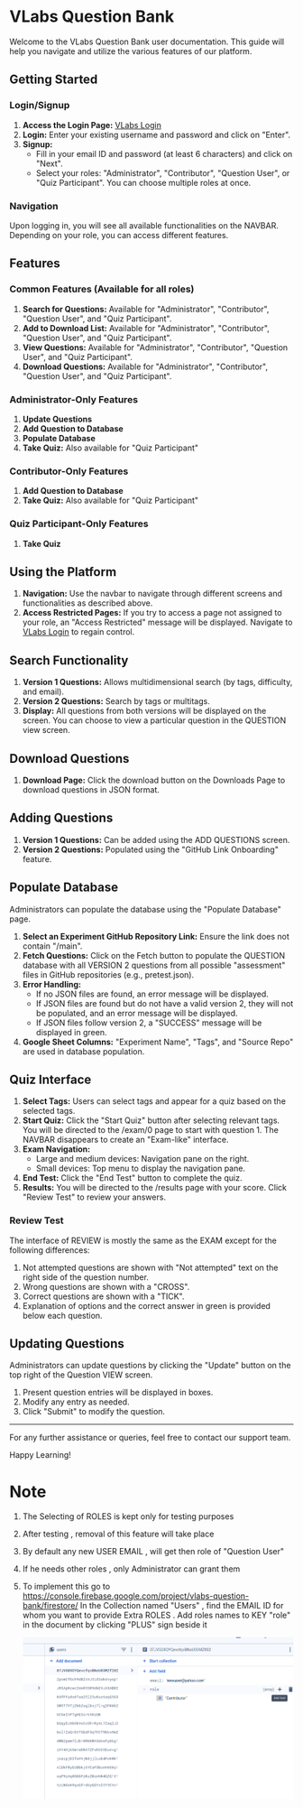 # VLabs Question Bank

Welcome to the VLabs Question Bank user documentation. This guide will help you navigate and utilize the various features of our platform.

## Getting Started

### Login/Signup

1. **Access the Login Page:** [VLabs Login](https://vlabs-question-bank.web.app/login)
2. **Login:** Enter your existing username and password and click on "Enter".
3. **Signup:**
   - Fill in your email ID and password (at least 6 characters) and click on "Next".
   - Select your roles: "Administrator", "Contributor", "Question User", or "Quiz Participant". You can choose multiple roles at once.

### Navigation

Upon logging in, you will see all available functionalities on the NAVBAR. Depending on your role, you can access different features.

## Features

### Common Features (Available for all roles)

1. **Search for Questions:** Available for "Administrator", "Contributor", "Question User", and "Quiz Participant".
2. **Add to Download List:** Available for "Administrator", "Contributor", "Question User", and "Quiz Participant".
3. **View Questions:** Available for "Administrator", "Contributor", "Question User", and "Quiz Participant".
4. **Download Questions:** Available for "Administrator", "Contributor", "Question User", and "Quiz Participant".

### Administrator-Only Features

1. **Update Questions**
2. **Add Question to Database**
3. **Populate Database**
4. **Take Quiz:** Also available for "Quiz Participant"

### Contributor-Only Features

1. **Add Question to Database**
2. **Take Quiz:** Also available for "Quiz Participant"

### Quiz Participant-Only Features

1. **Take Quiz**

## Using the Platform

1. **Navigation:** Use the navbar to navigate through different screens and functionalities as described above.
2. **Access Restricted Pages:** If you try to access a page not assigned to your role, an "Access Restricted" message will be displayed. Navigate to [VLabs Login](https://vlabs-question-bank.web.app/login) to regain control.

## Search Functionality

1. **Version 1 Questions:** Allows multidimensional search (by tags, difficulty, and email).
2. **Version 2 Questions:** Search by tags or multitags.
3. **Display:** All questions from both versions will be displayed on the screen. You can choose to view a particular question in the QUESTION view screen.

## Download Questions

1. **Download Page:** Click the download button on the Downloads Page to download questions in JSON format.

## Adding Questions

1. **Version 1 Questions:** Can be added using the ADD QUESTIONS screen.
2. **Version 2 Questions:** Populated using the "GitHub Link Onboarding" feature.

## Populate Database

Administrators can populate the database using the "Populate Database" page.

1. **Select an Experiment GitHub Repository Link:** Ensure the link does not contain "/main".
2. **Fetch Questions:** Click on the Fetch button to populate the QUESTION database with all VERSION 2 questions from all possible "assessment" files in GitHub repositories (e.g., pretest.json).
3. **Error Handling:**
   - If no JSON files are found, an error message will be displayed.
   - If JSON files are found but do not have a valid version 2, they will not be populated, and an error message will be displayed.
   - If JSON files follow version 2, a "SUCCESS" message will be displayed in green.
4. **Google Sheet Columns:** "Experiment Name", "Tags", and "Source Repo" are used in database population.

## Quiz Interface

1. **Select Tags:** Users can select tags and appear for a quiz based on the selected tags.
2. **Start Quiz:** Click the "Start Quiz" button after selecting relevant tags. You will be directed to the /exam/0 page to start with question 1. The NAVBAR disappears to create an "Exam-like" interface.
3. **Exam Navigation:**
   - Large and medium devices: Navigation pane on the right.
   - Small devices: Top menu to display the navigation pane.
4. **End Test:** Click the "End Test" button to complete the quiz.
5. **Results:** You will be directed to the /results page with your score. Click "Review Test" to review your answers.

### Review Test

The interface of REVIEW is mostly the same as the EXAM except for the following differences:

1. Not attempted questions are shown with "Not attempted" text on the right side of the question number.
2. Wrong questions are shown with a "CROSS".
3. Correct questions are shown with a "TICK".
4. Explanation of options and the correct answer in green is provided below each question.

## Updating Questions

Administrators can update questions by clicking the "Update" button on the top right of the Question VIEW screen.

1. Present question entries will be displayed in boxes.
2. Modify any entry as needed.
3. Click "Submit" to modify the question.

---

For any further assistance or queries, feel free to contact our support team.

Happy Learning!

# Note

1. The Selecting of ROLES is kept only for testing purposes
2. After testing , removal of this feature will take place
3. By default any new USER EMAIL , will get then role of "Question User"
4. If he needs other roles , only Administrator can grant them
5. To implement this go to https://console.firebase.google.com/project/vlabs-question-bank/firestore/
   In the Collection named "Users" , find the EMAIL ID for whom you want to provide Extra ROLES . Add roles names to KEY "role" in the document by clicking "PLUS" sign beside it

   ![Image](./guidesline.png)
